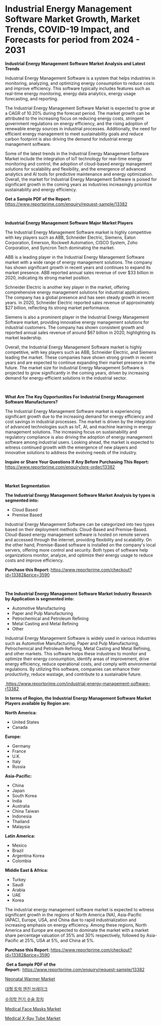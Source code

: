 <p><h1>Industrial Energy Management Software Market Growth, Market Trends, COVID-19 Impact, and Forecasts for period from 2024 - 2031</h1></p><p><strong>Industrial Energy Management Software Market Analysis and Latest Trends</strong></p>
<p><p>Industrial Energy Management Software is a system that helps industries in monitoring, analyzing, and optimizing energy consumption to reduce costs and improve efficiency. This software typically includes features such as real-time energy monitoring, energy data analytics, energy usage forecasting, and reporting.</p><p>The Industrial Energy Management Software Market is expected to grow at a CAGR of 10.20% during the forecast period. The market growth can be attributed to the increasing focus on reducing energy costs, stringent government regulations on energy efficiency, and the rising adoption of renewable energy sources in industrial processes. Additionally, the need for efficient energy management to meet sustainability goals and reduce carbon footprint is also driving the demand for industrial energy management software.</p><p>Some of the latest trends in the Industrial Energy Management Software Market include the integration of IoT technology for real-time energy monitoring and control, the adoption of cloud-based energy management solutions for scalability and flexibility, and the emergence of advanced analytics and AI tools for predictive maintenance and energy optimization. Overall, the market for Industrial Energy Management Software is poised for significant growth in the coming years as industries increasingly prioritize sustainability and energy efficiency.</p></p>
<p><strong>Get a Sample PDF of the Report:&nbsp;</strong> <a href="https://www.reportprime.com/enquiry/request-sample/13382">https://www.reportprime.com/enquiry/request-sample/13382</a></p>
<p>&nbsp;</p>
<p><strong>Industrial Energy Management Software Major Market Players</strong></p>
<p><p>The Industrial Energy Management Software market is highly competitive with key players such as ABB, Schneider Electric, Siemens, Eaton Corporation, Emerson, Rockwell Automation, CISCO System, Zoho Corporation, and Syncron Tech dominating the market.</p><p>ABB is a leading player in the Industrial Energy Management Software market with a wide range of energy management solutions. The company has shown significant growth in recent years and continues to expand its market presence. ABB reported annual sales revenue of over $33 billion in 2020, indicating its strong market position.</p><p>Schneider Electric is another key player in the market, offering comprehensive energy management solutions for industrial applications. The company has a global presence and has seen steady growth in recent years. In 2020, Schneider Electric reported sales revenue of approximately $27 billion, reflecting its strong market performance.</p><p>Siemens is also a prominent player in the Industrial Energy Management Software market, providing innovative energy management solutions for industrial customers. The company has shown consistent growth and reported annual sales revenue of around $67 billion in 2020, highlighting its market leadership.</p><p>Overall, the Industrial Energy Management Software market is highly competitive, with key players such as ABB, Schneider Electric, and Siemens leading the market. These companies have shown strong growth in recent years and are expected to continue expanding their market presence in the future. The market size for Industrial Energy Management Software is projected to grow significantly in the coming years, driven by increasing demand for energy-efficient solutions in the industrial sector.</p></p>
<p>&nbsp;</p>
<p><strong>What Are The Key Opportunities For Industrial Energy Management Software Manufacturers?</strong></p>
<p><p>The Industrial Energy Management Software market is experiencing significant growth due to the increasing demand for energy efficiency and cost savings in industrial processes. The market is driven by the integration of advanced technologies such as IoT, AI, and machine learning in energy management solutions. The increasing focus on sustainability and regulatory compliance is also driving the adoption of energy management software among industrial users. Looking ahead, the market is expected to witness continued growth with the emergence of new players and innovative solutions to address the evolving needs of the industry.</p></p>
<p><strong>Inquire or Share Your Questions If Any Before Purchasing This Report:</strong> <a href="https://www.reportprime.com/enquiry/pre-order/13382">https://www.reportprime.com/enquiry/pre-order/13382</a></p>
<p>&nbsp;</p>
<p><strong>Market Segmentation</strong></p>
<p><strong>The Industrial Energy Management Software Market Analysis by types is segmented into:</strong></p>
<p><ul><li>Cloud Based</li><li>Premise Based</li></ul></p>
<p><p>Industrial Energy Management Software can be categorized into two types based on their deployment methods: Cloud-Based and Premise-Based. Cloud-Based energy management software is hosted on remote servers and accessed through the internet, providing flexibility and scalability. On the other hand, Premise-Based software is installed on the company's local servers, offering more control and security. Both types of software help organizations monitor, analyze, and optimize their energy usage to reduce costs and improve efficiency.</p></p>
<p><strong>Purchase this Report:&nbsp;</strong><a href="https://www.reportprime.com/checkout?id=13382&price=3590">https://www.reportprime.com/checkout?id=13382&price=3590</a></p>
<p>&nbsp;</p>
<p><strong>The Industrial Energy Management Software Market Industry Research by Application is segmented into:</strong></p>
<p><ul><li>Automotive Manufacturing</li><li>Paper and Pulp Manufacturing</li><li>Petrochemical and Petroleum Refining</li><li>Metal Casting and Metal Refining</li><li>Other</li></ul></p>
<p><p>Industrial Energy Management Software is widely used in various industries such as Automotive Manufacturing, Paper and Pulp Manufacturing, Petrochemical and Petroleum Refining, Metal Casting and Metal Refining, and other markets. This software helps these industries to monitor and optimize their energy consumption, identify areas of improvement, drive energy efficiency, reduce operational costs, and comply with environmental regulations. By utilizing this software, companies can enhance their productivity, reduce wastage, and contribute to a sustainable future.</p></p>
<p><a href="https://www.reportprime.com/industrial-energy-management-software-r13382">&nbsp;https://www.reportprime.com/industrial-energy-management-software-r13382</a></p>
<p><strong>In terms of Region, the Industrial Energy Management Software Market Players available by Region are:</strong></p>
<p>
    <p> <strong> North America: </strong>
        <ul>
            <li>United States</li>
            <li>Canada</li>
        </ul>
        </p> 
    <p> <strong> Europe: </strong>
        <ul>
            <li>Germany</li>
            <li>France</li>
            <li>U.K.</li>
            <li>Italy</li>
            <li>Russia</li>
        </ul>
        </p> 
    <p> <strong> Asia-Pacific: </strong>
        <ul>
            <li>China</li>
            <li>Japan</li>
            <li>South Korea</li>
            <li>India</li>
            <li>Australia</li>
            <li>China Taiwan</li>
            <li>Indonesia</li>
            <li>Thailand</li>
            <li>Malaysia</li>
        </ul>
        </p> 
    <p> <strong> Latin America: </strong>
        <ul>
            <li>Mexico</li>
            <li>Brazil</li>
            <li>Argentina Korea</li>
            <li>Colombia</li>
        </ul>
        </p> 
    <p> <strong> Middle East & Africa: </strong>
        <ul>
            <li>Turkey</li>
            <li>Saudi</li>
            <li>Arabia</li>
            <li>UAE</li>
            <li>Korea</li>
        </ul>
    </p>
    </p>
<p><p>The industrial energy management software market is expected to witness significant growth in the regions of North America (NA), Asia-Pacific (APAC), Europe, USA, and China due to rapid industrialization and increasing emphasis on energy efficiency. Among these regions, North America and Europe are expected to dominate the market with a market share percentage valuation of 35% and 30% respectively, followed by Asia-Pacific at 25%, USA at 5%, and China at 5%.</p></p>
<p><strong>Purchase this Report: </strong><a href="https://www.reportprime.com/checkout?id=13382&price=3590">https://www.reportprime.com/checkout?id=13382&price=3590</a></p>
<p>&nbsp;<strong>Get a Sample PDF of the Report:&nbsp;&nbsp;</strong><a href="https://www.reportprime.com/enquiry/request-sample/13382">https://www.reportprime.com/enquiry/request-sample/13382</a></p>
<p><strong></strong></p>
<p><p><a href="https://github.com/sosoelmasry38/Market-Research-Report-List-1/blob/main/neonatal-warmer-market.md">Neonatal Warmer Market</a></p><p><a href="https://github.com/berlianaparadilla48/Market-Research-Report-List-2/blob/main/8820535107262.md">대형 트럭 엔진 브레이크</a></p><p><a href="https://github.com/mdmazharulnwr786/Market-Research-Report-List-2/blob/main/7646371107263.md">수의학 전기 수술 장치</a></p><p><a href="https://github.com/Valeridd446677/Market-Research-Report-List-2/blob/main/medical-face-masks-market.md">Medical Face Masks Market</a></p><p><a href="https://github.com/bushilahore52/Market-Research-Report-List-2/blob/main/medical-x-ray-tube-market.md">Medical X-Ray Tube Market</a></p></p>